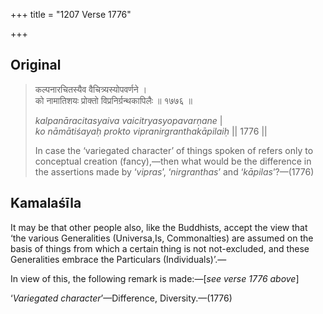 +++
title = "1207 Verse 1776"

+++
## Original 
>
> कल्पनारचितस्यैव वैचित्र्यस्योपवर्णने ।  
> को नामातिशयः प्रोक्तो विप्रनिर्ग्रन्थकापिलैः ॥ १७७६ ॥ 
>
> *kalpanāracitasyaiva vaicitryasyopavarṇane* \|  
> *ko nāmātiśayaḥ prokto vipranirgranthakāpilaiḥ* \|\| 1776 \|\| 
>
> In case the ‘variegated character’ of things spoken of refers only to conceptual creation (fancy),—then what would be the difference in the assertions made by ‘*vipras*’, ‘*nirgranthas*’ and ‘*kāpilas*’?—(1776)



## Kamalaśīla

It may be that other people also, like the Buddhists, accept the view that ‘the various Generalities (Universa,Is, Commonalties) are assumed on the basis of things from which a certain thing is not not-excluded, and these Generalities embrace the Particulars (Individuals)’.—

In view of this, the following remark is made:—[*see verse 1776 above*]

‘*Variegated character*’—Difference, Diversity.—(1776)


